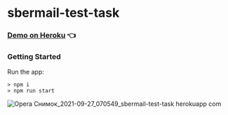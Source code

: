 # sbermail-test-task

### [Demo on Heroku](https://sbermail-test-task.herokuapp.com) :point_left:

### Getting Started
Run the app:
```
> npm i
> npm run start
```

![Opera Снимок_2021-09-27_070549_sbermail-test-task herokuapp com](https://user-images.githubusercontent.com/34710484/134843966-99299037-c9ea-4db5-89a5-547a51a23539.png)
